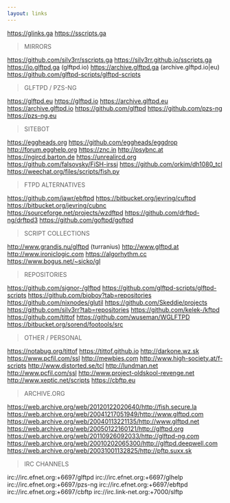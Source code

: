 ```yaml
---
layout: links
---
```


https://glinks.ga
https://sscripts.ga

> MIRRORS

https://github.com/silv3rr/sscripts.ga
https://silv3rr.github.io/sscripts.ga
https://io.glftpd.ga (glftpd.io)
https://archive.glftpd.ga (archive.glftpd.io|eu)
https://github.com/glftpd-scripts/glftpd-scripts

> GLFTPD / PZS-NG

https://glftpd.eu https://glftpd.io
https://archive.glftpd.eu https://archive.glftpd.io
https://github.com/glftpd
https://github.com/pzs-ng
https://pzs-ng.eu

> SITEBOT

https://eggheads.org
https://github.com/eggheads/eggdrop
http://forum.egghelp.org
https://znc.in
http://psybnc.at
https://ngircd.barton.de
https://unrealircd.org
https://github.com/falsovsky/FiSH-irssi
https://github.com/orkim/dh1080_tcl
https://weechat.org/files/scripts/fish.py

> FTPD ALTERNATIVES

https://github.com/jawr/ebftpd
https://bitbucket.org/jevring/cuftpd
https://bitbucket.org/jevring/cubnc
https://sourceforge.net/projects/wzdftpd
https://github.com/drftpd-ng/drftpd3
https://github.com/goftpd/goftpd

> SCRIPT COLLECTIONS

http://www.grandis.nu/glftpd (turranius)
http://www.glftpd.at
http://www.ironiclogic.com
https://algorhythm.cc
https://www.bogus.net/~sicko/gl

> REPOSITORIES

https://github.com/signor-/glftpd
https://github.com/glftpd-scripts/glftpd-scripts
https://github.com/bioboy?tab=repositories
https://github.com/nixnodes/glutil
https://github.com/Skeddie/projects
https://github.com/silv3rr?tab=repositories
https://github.com/kelek-/kftpd
https://github.com/tittof
https://github.com/wuseman/WGLFTPD
https://bitbucket.org/sorend/footools/src

> OTHER / PERSONAL

https://notabug.org/tittof
https://tittof.github.io
http://darkone.wz.sk
https://www.pcfil.com/ssl
http://mewbies.com
http://www.high-society.at/f-scripts
http://www.distorted.se/tcl
http://lundman.net
http://www.pcfil.com/ssl
http://www.project-oldskool-revenge.net
http://www.xeptic.net/scripts
https://cbftp.eu

> ARCHIVE.ORG

https://web.archive.org/web/20120122020640/http://fish.secure.la
https://web.archive.org/web/20041217051949/http://www.glftpd.com
https://web.archive.org/web/20040113221135/http://www.glftpd.net
https://web.archive.org/web/20050122160121/http://glftpd.org
https://web.archive.org/web/20110926092033/http://glftpd-ng.com
https://web.archive.org/web/20010202065300/http://glftpd.deepwell.com
https://web.archive.org/web/20031001132825/http://pftp.suxx.sk

> IRC CHANNELS

irc://irc.efnet.org:+6697/glftpd
irc://irc.efnet.org:+6697/glhelp
irc://irc.efnet.org:+6697/pzs-ng
irc://irc.efnet.org:+6697/ebftpd
irc://irc.efnet.org:+6697/cbftp
irc://irc.link-net.org:+7000/slftp


